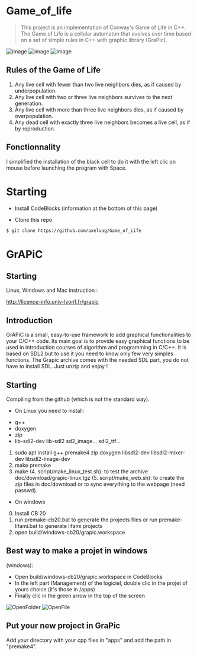 # Game_of_life

> This project is an implementation of Conway's Game of Life in C++. The Game of Life is a cellular automaton that evolves over time based on a set of simple rules in C++ with graphic library (GraPic).

![image](image/Jeudelavie1.jpg)
![image](image/Jeudelavie2.jpg)
![image](image/Jeudelavie3.jpg)

## Rules of the Game of Life

1. Any live cell with fewer than two live neighbors dies, as if caused by underpopulation.
2. Any live cell with two or three live neighbors survives to the next generation.
3. Any live cell with more than three live neighbors dies, as if caused by overpopulation.
4. Any dead cell with exactly three live neighbors becomes a live cell, as if by reproduction.

## Fonctionnality

I simplified the installation of the black cell to do it with the left clic on mouse before launching the program with Space.

# Starting

- Install CodeBlocks (information at the bottom of this page)

- Clone this repo
```bash
$ git clone https://github.com/axelvag/Game_of_Life
```

# GrAPiC 

## Starting

Linux, Windows and Mac instruction :

http://licence-info.univ-lyon1.fr/grapic

## Introduction

GrAPiC is a small, easy-to-use framework to add graphical functionalities to your C/C++ code. 
Its main goal is to provide easy graphical functions to be used in introduction courses of algorithm and programming in C/C++. 
It is based on SDL2 but to use it you need to know only few very simples functions. 
The Grapic archive comes with the needed SDL part, you do not have to install SDL. Just unzip and enjoy ! 

## Starting

Compiling from the github (which is not the standard way).

* On Linux you need to install:
- g++
- doxygen
- zip
- lib-sdl2-dev lib-sdl2 sd2_image... sdl2_ttf...

1. sudo apt install g++ premake4 zip doxygen libsdl2-dev libsdl2-mixer-dev libsdl2-image-dev
2. make premake
3. make
(4. script/make_linux_test.sh): to test the archive doc/download/grapic-linux.tgz
(5. script/make_web.sh): to create the zip files in doc/download or to sync everything to the webpage (need passwd).


* On windows
0. Install CB 20
1. run premake-cb20.bat to generate the projects files    or     run premake-lifami.bat to generate lifami projects 
2. open build/windows-cb20/grapic.workspace

## Best way to make a projet in windows

(windows): 
 - Open build/windows-cb20/grapic.workspace in CodeBlocks
 - In the left part (Management) of the logiciel, double clic in the projet of yours choice (it's those in /apps)
 - Finally clic in the green arrow in the top of the screen

![OpenFolder](image/OpenFolder.jpg)
![OpenFile](image/OpenFile.jpg)

## Put your new project in GraPic

Add your directory with your cpp files in "apps" and add the path in "premake4".

